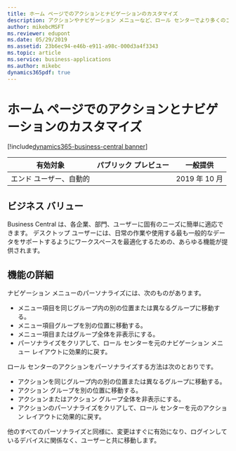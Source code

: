 ```yaml
---
title: ホーム ページでのアクションとナビゲーションのカスタマイズ
description: アクションやナビゲーション メニューなど、ロール センターでより多くのコンテンツを再編成して、ワークスペースをさらにパーソナライズします。
author: mikebcMSFT
ms.reviewer: edupont
ms.date: 05/29/2019
ms.assetid: 23b6ec94-e46b-e911-a98c-000d3a4f3343
ms.topic: article
ms.service: business-applications
ms.author: mikebc
dynamics365pdf: true
---
```

# <a name="personalize-actions-and-navigation-on-your-home-page"></a>ホーム ページでのアクションとナビゲーションのカスタマイズ
[!include[dynamics365-business-central banner](../includes/dynamics365-business-central.md)]

| 有効対象    |  パブリック プレビュー | 一般提供 | 
| ---------- | ---------- |---------- |
|エンド ユーザー、自動的|| 2019 年 10 月|


## <a name="business-value"></a>ビジネス バリュー
<!-- bv start -->
Business Central は、各企業、部門、ユーザーに固有のニーズに簡単に適応できます。 デスクトップ ユーザーには、日常の作業や使用する最も一般的なデータをサポートするようにワークスペースを最適化するための、あらゆる機能が提供されます。
<!-- bv end -->



## <a name="feature-details"></a>機能の詳細
<!--feature detail start -->
ナビゲーション メニューのパーソナライズには、次のものがあります。

 - メニュー項目を同じグループ内の別の位置または異なるグループに移動する。
 - メニュー項目グループを別の位置に移動する。
 - メニュー項目またはグループ全体を非表示にする。
 - パーソナライズをクリアして、ロール センターを元のナビゲーション メニュー レイアウトに効果的に戻す。

ロール センターのアクションをパーソナライズする方法は次のとおりです。

 - アクションを同じグループ内の別の位置または異なるグループに移動する。
 - アクション グループを別の位置に移動する。
 - アクションまたはアクション グループ全体を非表示にする。
 - アクションのパーソナライズをクリアして、ロール センターを元のアクション レイアウトに効果的に戻す。

他のすべてのパーソナライズと同様に、変更はすぐに有効になり、ログインしているデバイスに関係なく、ユーザーと共に移動します。
<!--feature detail end -->










